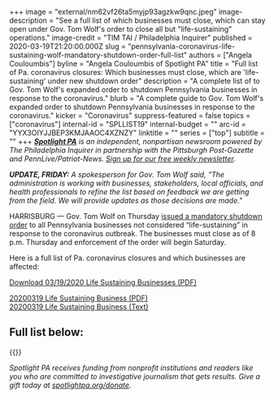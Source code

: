+++
image = "external/nm62vf26ta5myjp93agzkw9qnc.jpeg"
image-description = "See a full list of which businesses must close, which can stay open under Gov. Tom Wolf's order to close all but \"life-sustaining\" operations."
image-credit = "TIM TAI / Philadelphia Inquirer"
published = 2020-03-19T21:20:00.000Z
slug = "pennsylvania-coronavirus-life-sustaining-wolf-mandatory-shutdown-order-full-list"
authors = ["Angela Couloumbis"]
byline = "Angela Couloumbis of Spotlight PA"
title = "Full list of Pa. coronavirus closures: Which businesses must close, which are 'life-sustaining' under new shutdown order"
description = "A complete list of to Gov. Tom Wolf's expanded order to shutdown Pennsylvania businesses in response to the coronavirus."
blurb = "A complete guide to Gov. Tom Wolf's expanded order to shutdown Pennsylvania businesses in response to the coronavirus."
kicker = "Coronavirus"
suppress-featured = false
topics = ["coronavirus"]
internal-id = "SPLLIST19"
internal-budget = ""
arc-id = "YYX3OIYJJBEP3KMJAAOC4XZNZY"
linktitle = ""
series = ["top"]
subtitle = ""
+++
<a href="https://www.spotlightpa.org/"><i><b>Spotlight PA</b></i></a><i> is an independent, nonpartisan newsroom powered by The Philadelphia Inquirer in partnership with the Pittsburgh Post-Gazette and PennLive/Patriot-News. </i><a href="https://www.spotlightpa.org/newsletters"><i>Sign up for our free weekly newsletter</i></a><i>.</i>

***UPDATE, FRIDAY:** A spokesperson for Gov. Tom Wolf said, "The administration is working with businesses, stakeholders, local officials, and health professionals to refine the list based on feedback we are getting from the field. We will provide updates as those decisions are made."*

HARRISBURG — Gov. Tom Wolf on Thursday <a href="https://www.spotlightpa.org/news/2020/03/pennsylvania-shutdown-lifesustaining-businesses-tom-wolf-shut-down/" target="_blank">issued a mandatory shutdown order</a> to all Pennsylvania businesses not considered “life-sustaining” in response to the coronavirus outbreak. The businesses must close as of 8 p.m. Thursday and enforcement of the order will begin Saturday.

Here is a full list of Pa. coronavirus closures and which businesses are affected:

<a href="https://assets.documentcloud.org/documents/6815335/20200319-Life-Sustaining-Business.pdf">Download 03/19/2020 Life Sustaining Businesses (PDF)</a>

<div id="DV-viewer-6815335-20200319-Life-Sustaining-Business" class="DC-embed DC-embed-document DV-container"></div>
<script src="//assets.documentcloud.org/viewer/loader.js"></script>
<script>
  DV.load("https://www.documentcloud.org/documents/6815335-20200319-Life-Sustaining-Business.js", {
  responsive: true,
    container: "#DV-viewer-6815335-20200319-Life-Sustaining-Business"
  });
</script>
<noscript>
  <a href="https://assets.documentcloud.org/documents/6815335/20200319-Life-Sustaining-Business.pdf">20200319 Life Sustaining Business (PDF)</a>
  <br />
  <a href="https://assets.documentcloud.org/documents/6815335/20200319-Life-Sustaining-Business.txt">20200319 Life Sustaining Business (Text)</a>
</noscript>

## Full list below:

{{<table key="20200319-Life-Sustaining-Business">}}

<i>Spotlight PA receives funding from nonprofit institutions and readers like you who are committed to investigative journalism that gets results. Give a gift today at </i><a href="https://www.spotlightpa.org/donate"><i>spotlightpa.org/donate</i></a><i>.</i>